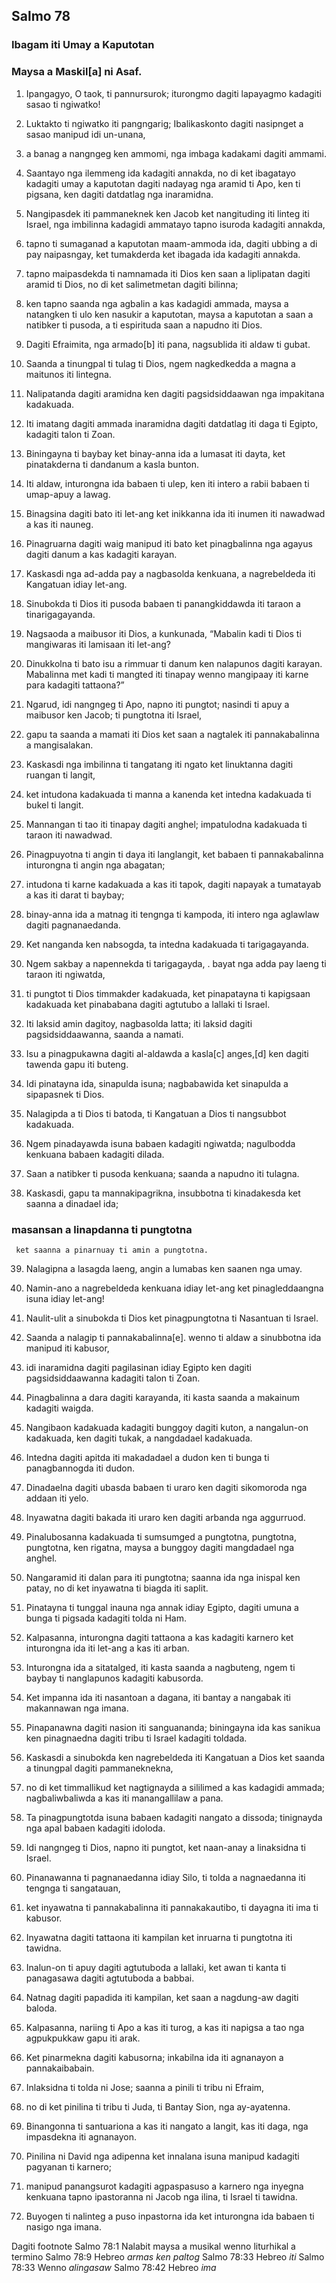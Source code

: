 Salmo 78
--------

### Ibagam iti Umay a Kaputotan

### Maysa a Maskil[a] ni Asaf.

1. Ipangagyo, O taok, ti pannursurok;
   iturongmo dagiti lapayagmo kadagiti sasao ti ngiwatko!
2. Luktakto ti ngiwatko iti pangngarig;
   Ibalikaskonto dagiti nasipnget a sasao manipud idi un-unana,
3. a banag a nangngeg ken ammomi, nga imbaga kadakami dagiti ammami.
4. Saantayo nga ilemmeng ida kadagiti annakda, no di ket ibagatayo kadagiti umay a kaputotan
   dagiti nadayag nga aramid ti Apo, ken ti pigsana, ken dagiti datdatlag nga inaramidna.

5. Nangipasdek iti pammaneknek ken Jacob     ket nangituding iti linteg iti Israel, nga imbilinna kadagidi ammatayo
   tapno isuroda kadagiti annakda,
6. tapno ti sumaganad a kaputotan maam-ammoda ida, dagiti ubbing a di pay naipasngay, ket tumakderda ket ibagada ida kadagiti annakda.
7. tapno maipasdekda ti namnamada iti Dios
   ken saan a liplipatan dagiti aramid ti Dios, no di ket salimetmetan dagiti bilinna;
8. ken tapno saanda nga agbalin a kas kadagidi ammada, maysa a natangken ti ulo ken nasukir a kaputotan, maysa a kaputotan a saan a natibker ti pusoda, a ti espirituda saan a napudno iti Dios.

9. Dagiti Efraimita, nga armado[b] iti pana, nagsublida iti aldaw ti gubat.
10. Saanda a tinungpal ti tulag ti Dios, ngem nagkedkedda a magna a maitunos iti lintegna.
11. Nalipatanda dagiti aramidna
    ken dagiti pagsidsiddaawan nga impakitana kadakuada.
12. Iti imatang dagiti ammada inaramidna dagiti datdatlag
    iti daga ti Egipto, kadagiti talon ti Zoan.
13. Biningayna ti baybay ket binay-anna ida a lumasat iti dayta, ket pinatakderna ti dandanum a kasla bunton.
14. Iti aldaw, inturongna ida babaen ti ulep, ken iti intero a rabii babaen ti umap-apuy a lawag.
15. Binagsina dagiti bato iti let-ang
    ket inikkanna ida iti inumen iti nawadwad a kas iti nauneg.
16. Pinagruarna dagiti waig manipud iti bato
    ket pinagbalinna nga agayus dagiti danum a kas kadagiti karayan.

17. Kaskasdi nga ad-adda pay a nagbasolda kenkuana, a nagrebeldeda iti Kangatuan idiay let-ang.
18. Sinubokda ti Dios iti pusoda
    babaen ti panangkiddawda iti taraon a tinarigagayanda.
19. Nagsaoda a maibusor iti Dios, a kunkunada, “Mabalin kadi ti Dios ti mangiwaras iti lamisaan iti let-ang?
20. Dinukkolna ti bato isu a rimmuar ti danum
    ken nalapunos dagiti karayan.
    Mabalinna met kadi ti mangted iti tinapay wenno mangipaay iti karne para kadagiti tattaona?”

21. Ngarud, idi nangngeg ti Apo, napno iti pungtot;
    nasindi ti apuy a maibusor ken Jacob;
    ti pungtotna iti Israel,
22. gapu ta saanda a mamati iti Dios
    ket saan a nagtalek iti pannakabalinna a mangisalakan.
23. Kaskasdi nga imbilinna ti tangatang iti ngato
    ket linuktanna dagiti ruangan ti langit,
24. ket intudona kadakuada ti manna a kanenda
    ket intedna kadakuada ti bukel ti langit.
25. Mannangan ti tao iti tinapay dagiti anghel;
    impatulodna kadakuada ti taraon iti nawadwad.
26. Pinagpuyotna ti angin ti daya iti langlangit, ket babaen ti pannakabalinna inturongna ti angin nga abagatan;
27. intudona ti karne kadakuada a kas iti tapok, dagiti napayak a tumatayab a kas iti darat ti baybay;
28. binay-anna ida a matnag iti tengnga ti kampoda, iti intero nga aglawlaw dagiti pagnanaedanda.
29. Ket nanganda ken nabsogda, ta intedna kadakuada ti tarigagayanda.
30. Ngem sakbay a napennekda ti tarigagayda, .
    bayat nga adda pay laeng ti taraon iti ngiwatda,
31. ti pungtot ti Dios timmakder kadakuada, ket pinapatayna ti kapigsaan kadakuada
    ket pinababana dagiti agtutubo a lallaki ti Israel.

32. Iti laksid amin dagitoy, nagbasolda latta;
    iti laksid dagiti pagsidsiddaawanna, saanda a namati.
33. Isu a pinagpukawna dagiti al-aldawda a kasla[c] anges,[d] ken dagiti tawenda gapu iti buteng.
34. Idi pinatayna ida, sinapulda isuna;
    nagbabawida ket sinapulda a sipapasnek ti Dios.
35. Nalagipda a ti Dios ti batoda, ti Kangatuan a Dios ti nangsubbot kadakuada.
36. Ngem pinadayawda isuna babaen kadagiti ngiwatda;
    nagulbodda kenkuana babaen kadagiti dilada.
37. Saan a natibker ti pusoda kenkuana;
    saanda a napudno iti tulagna.
38. Kaskasdi, gapu ta mannakipagrikna, insubbotna ti kinadakesda
    ket saanna a dinadael ida;
### masansan a linapdanna ti pungtotna

     ket saanna a pinarnuay ti amin a pungtotna.
39. Nalagipna a lasagda laeng, angin a lumabas ken saanen nga umay.
40. Namin-ano a nagrebeldeda kenkuana idiay let-ang
    ket pinagleddaangna isuna idiay let-ang!
41. Naulit-ulit a sinubokda ti Dios
    ket pinagpungtotna ti Nasantuan ti Israel.
42. Saanda a nalagip ti pannakabalinna[e].
    wenno ti aldaw a sinubbotna ida manipud iti kabusor,
43. idi inaramidna dagiti pagilasinan idiay Egipto
    ken dagiti pagsidsiddaawanna kadagiti talon ti Zoan.
44. Pinagbalinna a dara dagiti karayanda, iti kasta saanda a makainum kadagiti waigda.
45. Nangibaon kadakuada kadagiti bunggoy dagiti kuton, a nangalun-on kadakuada, ken dagiti tukak, a nangdadael kadakuada.
46. Intedna dagiti apitda iti makadadael a dudon
    ken ti bunga ti panagbannogda iti dudon.
47. Dinadaelna dagiti ubasda babaen ti uraro
    ken dagiti sikomoroda nga addaan iti yelo.
48. Inyawatna dagiti bakada iti uraro
    ken dagiti arbanda nga aggurruod.
49. Pinalubosanna kadakuada ti sumsumged a pungtotna, pungtotna, pungtotna, ken rigatna, maysa a bunggoy dagiti mangdadael nga anghel.
50. Nangaramid iti dalan para iti pungtotna;
    saanna ida nga inispal ken patay, no di ket inyawatna ti biagda iti saplit.
51. Pinatayna ti tunggal inauna nga annak idiay Egipto, dagiti umuna a bunga ti pigsada kadagiti tolda ni Ham.
52. Kalpasanna, inturongna dagiti tattaona a kas kadagiti karnero
    ket inturongna ida iti let-ang a kas iti arban.
53. Inturongna ida a sitatalged, iti kasta saanda a nagbuteng, ngem ti baybay ti nanglapunos kadagiti kabusorda.
54. Ket impanna ida iti nasantoan a dagana, iti bantay a nangabak iti makannawan nga imana.
55. Pinapanawna dagiti nasion iti sanguananda;
    biningayna ida kas sanikua ken pinagnaedna dagiti tribu ti Israel kadagiti toldada.

56. Kaskasdi a sinubokda ken nagrebeldeda iti Kangatuan a Dios
    ket saanda a tinungpal dagiti pammaneknekna,
57. no di ket timmallikud ket nagtignayda a sililimed a kas kadagidi ammada;
    nagbaliwbaliwda a kas iti manangallilaw a pana.
58. Ta pinagpungtotda isuna babaen kadagiti nangato a dissoda;
    tinignayda nga apal babaen kadagiti idoloda.
59. Idi nangngeg ti Dios, napno iti pungtot, ket naan-anay a linaksidna ti Israel.
60. Pinanawanna ti pagnanaedanna idiay Silo, ti tolda a nagnaedanna iti tengnga ti sangatauan,
61. ket inyawatna ti pannakabalinna iti pannakakautibo, ti dayagna iti ima ti kabusor.
62. Inyawatna dagiti tattaona iti kampilan
    ket inruarna ti pungtotna iti tawidna.
63. Inalun-on ti apuy dagiti agtutuboda a lallaki, ket awan ti kanta ti panagasawa dagiti agtutuboda a babbai.
64. Natnag dagiti papadida iti kampilan, ket saan a nagdung-aw dagiti baloda.
65. Kalpasanna, nariing ti Apo a kas iti turog, a kas iti napigsa a tao nga agpukpukkaw gapu iti arak.
66. Ket pinarmekna dagiti kabusorna;
    inkabilna ida iti agnanayon a pannakaibabain.

67. Inlaksidna ti tolda ni Jose;
    saanna a pinili ti tribu ni Efraim,
68. no di ket pinilina ti tribu ti Juda, ti Bantay Sion, nga ay-ayatenna.
69. Binangonna ti santuariona a kas iti nangato a langit, kas iti daga, nga impasdekna iti agnanayon.
70. Pinilina ni David nga adipenna
    ket innalana isuna manipud kadagiti pagyanan ti karnero;
71. manipud panangsurot kadagiti agpaspasuso a karnero nga inyegna kenkuana
    tapno ipastoranna ni Jacob nga ilina, ti Israel ti tawidna.
72. Buyogen ti nalinteg a puso inpastorna ida
    ket inturongna ida babaen ti nasigo nga imana.

Dagiti footnote
Salmo 78:1 Nalabit maysa a musikal wenno liturhikal a termino
Salmo 78:9 Hebreo *armas ken paltog*
Salmo 78:33 Hebreo *iti*
Salmo 78:33 Wenno *alingasaw*
Salmo 78:42 Hebreo *ima*